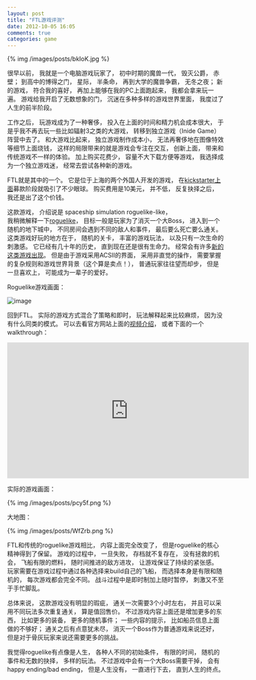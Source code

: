 ```yaml
---
layout: post
title: "FTL游戏评测"
date: 2012-10-05 16:05
comments: true
categories: game
---
```


{% img /images/posts/bkIoK.jpg %}

很早以前， 我就是一个电脑游戏玩家了， 初中时期的魔兽一代， 毁灭公爵， 赤壁； 到高中的博得之门， 星际， 半条命， 再到大学的魔兽争霸， 无冬之夜；
新的游戏， 符合我的喜好， 再加上能够在我的PC上面跑起来， 我都会拿来玩一遍。
游戏给我开启了无数想象的门， 沉迷在多种多样的游戏世界里面， 我度过了人生的前半阶段。

工作之后， 玩游戏成为了一种奢侈， 投入在上面的时间和精力机会成本很大，
于是乎我不再去玩一些比如辐射3之类的大游戏， 转移到独立游戏（Inide Game）阵营中去了。
和大游戏比起来， 独立游戏制作成本小， 无法再奢侈地在图像特效等细节上面烧钱， 这样的局限带来的就是游戏会专注在交互， 创新上面， 
带来和传统游戏不一样的体验。 加上购买花费少， 容量不大下载方便等游戏， 我选择成为一个独立游戏迷， 经常去尝试各种新的游戏。

FTL就是其中的一个。 它是位于上海的两个外国人开发的游戏， 在[kickstarter上面](http://www.kickstarter.com/projects/64409699/ftl-faster-than-light)募款阶段就吸引了不少眼球。 
购买费用是10美元， 并不低， 反复抉择之后， 我还是出了这个价钱。

这款游戏， 介绍说是 spaceship simulation roguelike-like，  
我稍微解释一下[roguelike](http://en.wikipedia.org/wiki/Roguelike)， 
目标一般是玩家为了消灭一个大Boss， 进入到一个随机的地下城中， 不同房间会遇到不同的敌人和事件， 最后要么死亡要么通关。
这类游戏好玩的地方在于， 随机的关卡， 丰富的游戏玩法， 以及只有一次生命的刺激感。 
它已经有几十年的历史， 直到现在还是很有生命力。 经常会有许多[新的这类游戏出现](http://en.wikipedia.org/wiki/Roguelike)。
但是由于游戏采用ACSII的界面， 采用非直觉的操作， 需要掌握的复杂规则和游戏世界背景（这个算是卖点！）， 
普通玩家往往望而却步， 但是一旦喜欢上， 可能成为一辈子的爱好。

Roguelike游戏画面：

![image](http://3.bp.blogspot.com/-Bw7ZYDVQF1k/UFyh6sIwASI/AAAAAAAAAcM/T5uf_lcfuGY/s1600/doomrl.gif)

回到FTL。 实际的游戏方式混合了策略和即时， 玩法解释起来比较麻烦， 因为没有什么同类的模式。 可以去看官方网站上面的[视频介绍](http://www.ftlgame.com/)， 或者下面的一个walkthrough：

<iframe width="560" height="315" src="http://www.youtube.com/embed/nSvxjNvPYBw" frameborder="0" allowfullscreen></iframe>

实际的游戏画面：

{% img /images/posts/pcy5f.png %}

大地图：

{% img /images/posts/WfZrb.png %}

FTL和传统的roguelike游戏相比， 内容上面完全改变了， 但是roguelike的核心精神得到了保留。
游戏的过程中， 一旦失败， 存档就不复存在， 没有拯救的机会，
飞船有限的燃料， 随时间推进的敌方进攻， 让游戏保证了持续的紧张感。
玩家需要在游戏过程中通过各种选择来build自己的飞船， 而选择本身是有限和随机的， 每次游戏都会完全不同。
战斗过程中是即时制加上随时暂停， 刺激又不至于手忙脚乱。

总体来说， 这款游戏没有明显的瑕疵， 通关一次需要3个小时左右， 并且可以采用不同玩法多次重复通关， 算是值回售价。
不过游戏内容上面还是增加更多的东西， 比如更多的装备， 更多的随机事件； 一些内容的提示， 比如船员信息上面做的不够好； 
通关之后有点意犹未尽， 消灭一个Boss作为普通游戏来说还好， 但是对于骨灰玩家来说还需要更多的挑战。

我觉得roguelike有点像是人生， 各种人不同的初始条件， 有限的时间， 随机的事件和无数的抉择， 多样的玩法。 
不过游戏中会有一个大Boss需要干掉， 会有happy ending/bad ending， 但是人生没有， 一直进行下去， 直到人生的终点。
